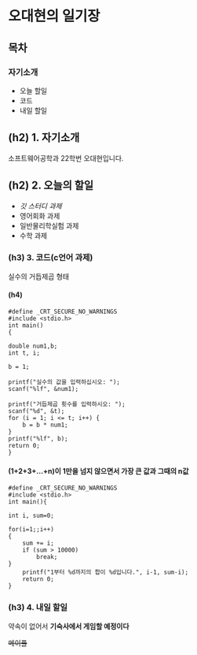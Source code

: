 # 오대현의 일기장

## 목차
###  자기소개
* 오늘 할일
* 코드 
* 내일 할일

## (h2) 1. 자기소개
 소프트웨어공학과 22학번 오대현입니다.

## (h2) 2. 오늘의 할일
* *깃 스터디 과제*
* 영어회화 과제
* 일반물리학실험 과제
* 수학 과제
### (h3) 3. 코드(c언어 과제) 
실수의 거듭제곱 형태

#### (h4)

    #define _CRT_SECURE_NO_WARNINGS
    #include <stdio.h>
    int main()
    {
    
    double num1,b;
	int t, i;
	
	b = 1;

	printf("실수의 값을 입력하십시오: ");
	scanf("%lf", &num1);
	
    printf("거듭제곱 횟수를 입력하시오: ");
	scanf("%d", &t);
	for (i = 1; i <= t; i++) {
		b = b * num1;
	}
	printf("%lf", b);
	return 0;
    }
#### (1+2+3+...+n)이 1만을 넘지 않으면서 가장 큰 값과 그때의 n값


    #define _CRT_SECURE_NO_WARNINGS
    #include <stdio.h>
    int main(){
    
    int i, sum=0;
	
    for(i=1;;i++)
	{
	    sum += i;
		if (sum > 10000)
			break;
	}
	    printf("1부터 %d까지의 합이 %d입니다.", i-1, sum-i);
	    return 0;
    }
### (h3) 4. 내일 할일

 약속이 없어서 **기숙사에서 게임할 예정이다**
 
  ~~메이플~~